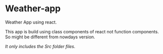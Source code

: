 # Weather-app
Weather App using react.

This app is build using class components of react not function components.
So might be different from nowdays version.

*It only includes the Src folder files.*

